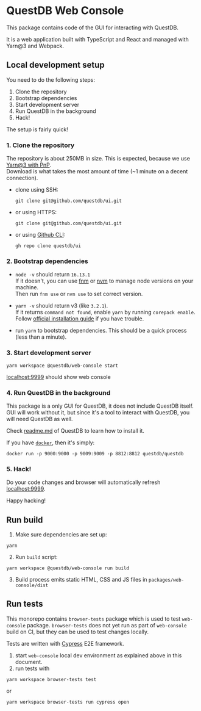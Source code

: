 # QuestDB Web Console

This package contains code of the GUI for interacting with QuestDB.

It is a web application built with TypeScript and React and managed with
Yarn@3 and Webpack.

## Local development setup

You need to do the following steps:

1. Clone the repository
2. Bootstrap dependencies
3. Start development server
4. Run QuestDB in the background
5. Hack!

The setup is fairly quick!

### 1. Clone the repository

The repository is about 250MB in size. This is expected, because we use [Yarn@3 with PnP](https://next.yarnpkg.com/features/pnp).\
Download is what takes the most amount of time (~1 minute on a decent connection).

* clone using SSH:
  ```
  git clone git@github.com/questdb/ui.git
  ```

* or using HTTPS:
  ```
  git clone git@github.com/questdb/ui.git
  ```

* or using [Github CLI](https://cli.github.com/):
  ```
  gh repo clone questdb/ui
  ```

### 2. Bootstrap dependencies

* `node -v` should return `16.13.1`\
  If it doesn't, you can use [fnm](https://fnm.vercel.app) or [nvm](https://github.com/nvm-sh/nvm) to manage node versions on your machine.\
  Then run `fnm use` or `nvm use` to set correct version.

* `yarn -v` should return v3 (like `3.2.1`).\
  If it returns `command not found`, enable `yarn` by running `corepack enable`.\
  Follow [official installation guide](https://yarnpkg.com/getting-started/install) if you have trouble.
  
* run `yarn` to bootstrap dependencies. This should be a quick process (less than a minute).

### 3. Start development server

```
yarn workspace @questdb/web-console start
```

[localhost:9999](http://localhost:9999) should show web console

### 4. Run QuestDB in the background

This package is a only GUI for QuestDB, it does not include QuestDB itself.\
GUI will work without it, but since it's a tool to interact with QuestDB, you will need QuestDB as well.

Check [readme.md](https://github.com/questdb/questdb#install-questdb) of QuestDB to learn how to install it.

If you have [`docker`](https://docs.docker.com/get-docker/), then it's simply:

```
docker run -p 9000:9000 -p 9009:9009 -p 8812:8812 questdb/questdb
```

### 5. Hack!

Do your code changes and browser will automatically refresh [localhost:9999](http://localhost:9999).

Happy hacking!

## Run build 

1. Make sure dependencies are set up:

```
yarn
```

2. Run `build` script:

```
yarn workspace @questdb/web-console run build
```

3. Build process emits static HTML, CSS and JS files in `packages/web-console/dist`

## Run tests

This monorepo contains `browser-tests` package which is used to test
`web-console` package. `browser-tests` does not yet run as part of
`web-console` build on CI, but they can be used to test changes locally.

Tests are written with [Cypress](https://www.cypress.io/) E2E framework.

1. start `web-console` local dev environment as explained above in this document.
2. run tests with
  ```
  yarn workspace browser-tests test
  ```

  or

  ```
  yarn workspace browser-tests run cypress open
  ```
